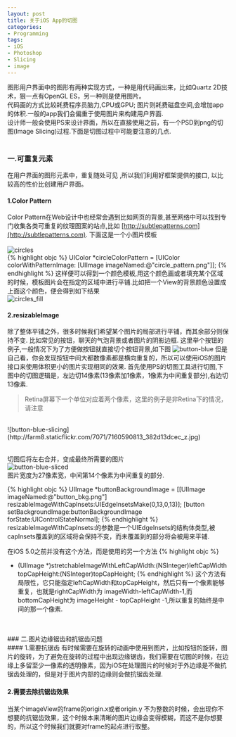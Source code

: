 ```yaml
---
layout: post
title: 关于iOS App的切图
categories:
- Programming
tags:
- iOS
- Photoshop
- Slicing
- image
---
```


图形用户界面中的图形有两种实现方式，一种是用代码画出来，比如Quartz 2D技术，狠一点有OpenGL ES，另一种则是使用图片。   
代码画的方式比较耗费程序员脑力,CPU或GPU; 图片则耗费磁盘空间,会增加app的体积.一般的app我们会偏重于使用图片来构建用户界面.   
设计师一般会使用PS来设计界面，所以在直接使用之前，有一个PSD到png的切图(Image Slicing)过程.下面是切图过程中可能要注意的几点.   
 <br>
### 一.可重复元素
在用户界面的图形元素中，重复随处可见 ,所以我们利用好框架提供的接口, 以比较高的性价比创建用户界面。
#### 1.Color Pattern
Color Pattern在Web设计中也经常会遇到比如网页的背景,甚至网络中可以找到专门收集各类可重复的纹理图案的站点,比如 [http://subtlepatterns.com](http://subtlepatterns.com).
下面这是一个小图片模板   
<br>
![circles](http://farm8.staticflickr.com/7238/7160467573_a21e1c947b_t.jpg)
<br>
{% highlight objc %}
UIColor *circleColorPattern = [UIColor colorWithPatternImage:
[UIImage imageNamed:@"circle_pattern.png"]];
{% endhighlight %}
这样便可以得到一个颜色模板,用这个颜色画或者填充某个区域的时候，模板图片会在指定的区域中进行平铺.比如把一个View的背景颜色设置成上面这个颜色，便会得到如下结果
<br>
![circles_fill](http://farm8.staticflickr.com/7085/7160467655_e2806877c7.jpg)
<br>
#### 2.resizableImage
除了整体平铺之外，很多时候我们希望某个图片的局部进行平铺，而其余部分则保持不变.
比如常见的按钮，聊天的气泡背景或者图片的阴影边框.
这里举个按钮的例子,一般情况下为了方便做按钮就直接切个按钮背景,如下图
![button-blue](http://farm8.staticflickr.com/7219/7345749786_18422b630d_m.jpg)
但是自己看，你会发现按钮中间大都数像素都是横向重复的，所以可以使用iOS的图片接口来使用体积更小的图片实现相同的效果.
首先使用PS的切图工具进行切图,下图中的切图逻辑是，左边切14像素(13像素加1像素，1像素为中间重复部分),右边切13像素.
    
> Retina屏幕下一个单位对应着两个像素，这里的例子是非Retina下的情况，请注意

<br>
![button-blue-slicing](http://farm8.staticflickr.com/7071/7160590813_382d13dcec_z.jpg)
<br>
<br>

切图后将左右合并，变成最终所需要的图片
<br>
![button-blue-sliced](http://farm8.staticflickr.com/7227/7160590679_c3ffb29b6e_z.jpg)
<br>
图片宽度为27像素宽，中间第14个像素为中间重复的部分.

{% highlight objc %}
UIImage *buttonBackgroundImage = [[UIImage imageNamed:@"button_bkg.png"] 
resizableImageWithCapInsets:UIEdgeInsetsMake(0,13,0,13)];
[button setBackgroundImage:buttonBackgroundImage 
forState:UIControlStateNormal];
{% endhighlight %}
resizableImageWithCapInsets:的参数是一个UIEdgeInsets的结构体类型,被capInsets覆盖到的区域将会保持不变，而未覆盖到的部分将会被用来平铺.   

 在iOS 5.0之前并没有这个方法，而是使用的另一个方法
 {% highlight objc %}
 - (UIImage *)stretchableImageWithLeftCapWidth:(NSInteger)leftCapWidth 
topCapHeight:(NSInteger)topCapHeight;
{% endhighlight %}
这个方法有局限性，它只能指定leftCapWidth和topCapHeight，然后只有一个像素能够重复，也就是rightCapWidth为 imageWidth-leftCapWidth-1,而bottomCapHeight为 imageHeight - topCapHeight -1,所以重复的始终是中间的那一个像素.

<br>
<br>
### 二.图片边缘锯齿和抗锯齿问题
<br>
#### 1.需要抗锯齿
有时候需要在旋转的动画中使用到图片，比如按钮的旋转，图片的旋转，为了避免在旋转的过程中出现边缘锯齿，我们需要在切图的时候，在边缘上多留至少一像素的透明像素，因为iOS在处理图片的时候对于外边缘是不做抗锯齿处理的，但是对于图片内部的边缘则会做抗锯齿处理.

#### 2.需要去除抗锯齿效果
当某个imageView的frame的origin.x或者origin.y 不为整数的时候，会出现你不想要的抗锯齿效果，这个时候本来清晰的图片边缘会变得模糊，而这不是你想要的，所以这个时候我们就要对frame的起点进行取整。
